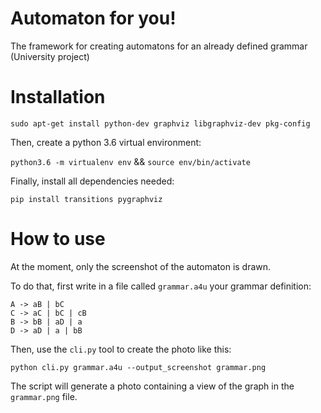 # Automaton for you!

The framework for creating automatons for an already defined grammar
(University project)

# Installation

`sudo apt-get install python-dev graphviz libgraphviz-dev pkg-config`

Then, create a python 3.6 virtual environment:

`python3.6 -m virtualenv env` && `source env/bin/activate`

Finally, install all dependencies needed:

`pip install transitions pygraphviz`


# How to use

At the moment, only the screenshot of the automaton is drawn.

To do that, first write in a file called `grammar.a4u` your grammar definition:
```
A -> aB | bC
C -> aC | bC | cB
B -> bB | aD | a
D -> aD | a | bB
```

Then, use the `cli.py` tool to create the photo like this:

`python cli.py grammar.a4u --output_screenshot grammar.png`

The script will generate a photo containing a view of the graph in the `grammar.png` file.
